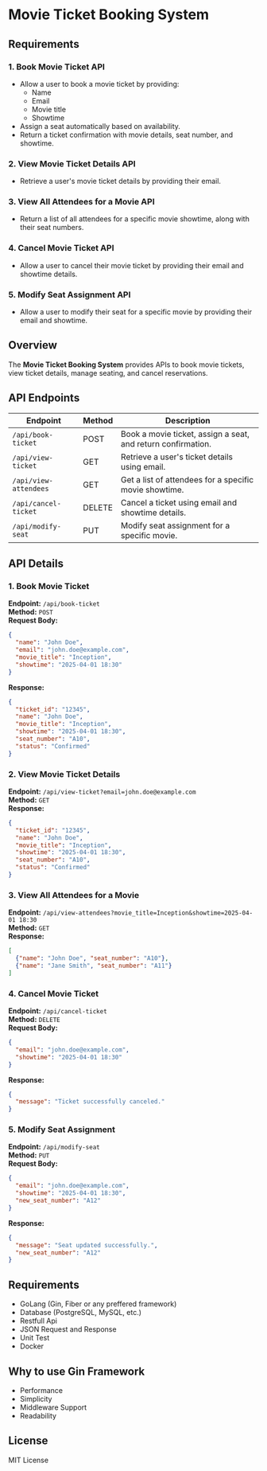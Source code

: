 # Movie Ticket Booking System

## Requirements

### 1. Book Movie Ticket API
- Allow a user to book a movie ticket by providing:
  - Name
  - Email
  - Movie title
  - Showtime
- Assign a seat automatically based on availability.
- Return a ticket confirmation with movie details, seat number, and showtime.

### 2. View Movie Ticket Details API
- Retrieve a user's movie ticket details by providing their email.

### 3. View All Attendees for a Movie API
- Return a list of all attendees for a specific movie showtime, along with their seat numbers.

### 4. Cancel Movie Ticket API
- Allow a user to cancel their movie ticket by providing their email and showtime details.

### 5. Modify Seat Assignment API
- Allow a user to modify their seat for a specific movie by providing their email and showtime.


## Overview
The **Movie Ticket Booking System** provides APIs to book movie tickets, view ticket details, manage seating, and cancel reservations.

## API Endpoints

| Endpoint                     | Method | Description |
|------------------------------|--------|-------------|
| `/api/book-ticket`           | POST   | Book a movie ticket, assign a seat, and return confirmation. |
| `/api/view-ticket`           | GET    | Retrieve a user's ticket details using email. |
| `/api/view-attendees`        | GET    | Get a list of attendees for a specific movie showtime. |
| `/api/cancel-ticket`         | DELETE | Cancel a ticket using email and showtime details. |
| `/api/modify-seat`           | PUT    | Modify seat assignment for a specific movie. |

## API Details

### 1. **Book Movie Ticket**
**Endpoint:** `/api/book-ticket`  
**Method:** `POST`  
**Request Body:**  
```json
{
  "name": "John Doe",
  "email": "john.doe@example.com",
  "movie_title": "Inception",
  "showtime": "2025-04-01 18:30"
}
```
**Response:**  
```json
{
  "ticket_id": "12345",
  "name": "John Doe",
  "movie_title": "Inception",
  "showtime": "2025-04-01 18:30",
  "seat_number": "A10",
  "status": "Confirmed"
}
```

### 2. **View Movie Ticket Details**
**Endpoint:** `/api/view-ticket?email=john.doe@example.com`  
**Method:** `GET`  
**Response:**  
```json
{
  "ticket_id": "12345",
  "name": "John Doe",
  "movie_title": "Inception",
  "showtime": "2025-04-01 18:30",
  "seat_number": "A10",
  "status": "Confirmed"
}
```

### 3. **View All Attendees for a Movie**
**Endpoint:** `/api/view-attendees?movie_title=Inception&showtime=2025-04-01 18:30`  
**Method:** `GET`  
**Response:**  
```json
[
  {"name": "John Doe", "seat_number": "A10"},
  {"name": "Jane Smith", "seat_number": "A11"}
]
```

### 4. **Cancel Movie Ticket**
**Endpoint:** `/api/cancel-ticket`  
**Method:** `DELETE`  
**Request Body:**  
```json
{
  "email": "john.doe@example.com",
  "showtime": "2025-04-01 18:30"
}
```
**Response:**  
```json
{
  "message": "Ticket successfully canceled."
}
```

### 5. **Modify Seat Assignment**
**Endpoint:** `/api/modify-seat`  
**Method:** `PUT`  
**Request Body:**  
```json
{
  "email": "john.doe@example.com",
  "showtime": "2025-04-01 18:30",
  "new_seat_number": "A12"
}
```
**Response:**  
```json
{
  "message": "Seat updated successfully.",
  "new_seat_number": "A12"
}
```

## Requirements
- GoLang (Gin, Fiber or any preffered framework)
- Database (PostgreSQL, MySQL, etc.)
- Restfull Api
- JSON Request and Response
- Unit Test
- Docker

## Why to use Gin Framework
- Performance
- Simplicity
- Middleware Support
- Readability


## License
MIT License

